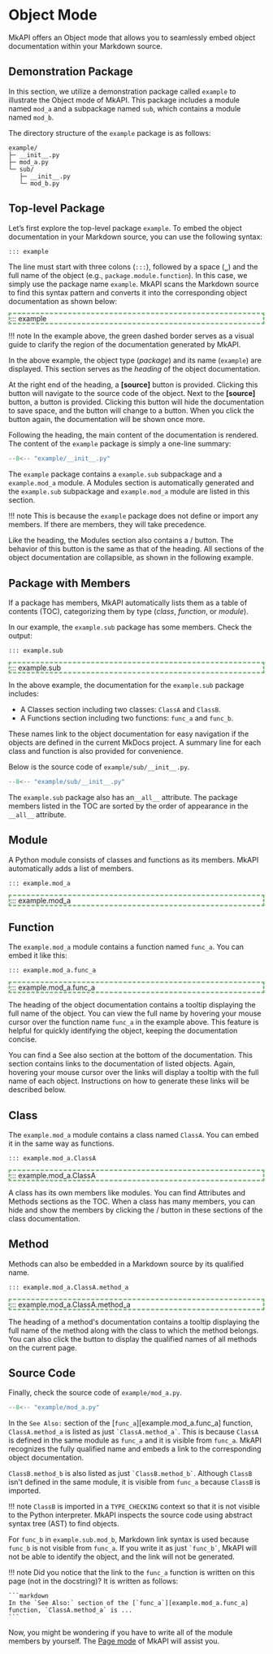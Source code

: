 # Object Mode

MkAPI offers an Object mode that allows you to seamlessly
embed object documentation within your Markdown source.

## Demonstration Package

In this section, we utilize a demonstration package called
`example` to illustrate the Object mode of MkAPI.
This package includes a module named `mod_a` and a subpackage named `sub`,
which contains a module named `mod_b`.

The directory structure of the `example` package is as follows:

```text
example/
├─ __init__.py
├─ mod_a.py
└─ sub/
   ├─ __init__.py
   └─ mod_b.py
```

## Top-level Package

Let’s first explore the top-level package `example`.
To embed the object documentation in your Markdown source,
you can use the following syntax:

```markdown
::: example
```

The line must start with three colons (`:::`), followed by a
space (<code>&blank;</code>) and the full name of the object
(e.g., `package.module.function`).
In this case, we simply use the package name `example`.
MkAPI scans the Markdown source to find this syntax pattern
and converts it into the corresponding object documentation
as shown below:

<div markdown="1" style="border: 3px dashed #22772288;">
::: example
</div>

!!! note
    In the example above, the green dashed border serves as a visual
    guide to clarify the region of the documentation generated by MkAPI.

In the above example,
the object type (*package*) and its name (`example`) are displayed.
This section serves as the *heading* of the object documentation.

At the right end of the heading, a **[source]** button is provided.
Clicking this button will navigate to the source code of the object.
Next to the **[source]** button, a
<i class="fa-regular fa-square-minus"></i>
button is provided.
Clicking this button will hide the documentation to save space, and
the button will change to a
<i class="fa-regular fa-square-plus"></i>
button.
When you click the
<i class="fa-regular fa-square-plus"></i>
button again, the documentation will be
shown once more.

Following the heading, the main content of the documentation is rendered.
The content of the `example` package is simply a one-line summary:

```python title="example/__init__.py"
--8<-- "example/__init__.py"
```

The `example` package contains a `example.sub` subpackage and a `example.mod_a` module.
A <span class="mkapi-section-name">Modules</span>
section is automatically generated and the `example.sub` subpackage
and `example.mod_a` module are listed in this section.

!!! note
    This is because the `example` package does not define or import any members.
    If there are members, they will take precedence.

Like the heading, the
<span class="mkapi-section-name">Modules</span>
section also contains a
<i class="fa-regular fa-square-minus"></i>/<i class="fa-regular fa-square-plus"></i>
button.
The behavior of this button is the same as that of the heading.
All sections of the object documentation are collapsible,
as shown in the following example.

## Package with Members

If a package has members, MkAPI automatically lists them
as a table of contents (TOC),
categorizing them by type (*class*, *function*, or *module*).

In our example, the `example.sub` package has some members.
Check the output:

```markdown
::: example.sub
```

<div markdown="1" style="border: 3px dashed #22772288;">
::: example.sub
</div>

In the above example, the documentation for the `example.sub`
package includes:

- A <span class="mkapi-section-name">Classes</span> section
  including two classes: `ClassA` and `ClassB`.
- A <span class="mkapi-section-name">Functions</span> section
  including two functions: `func_a` and `func_b`.

These names link to the object documentation for easy navigation
if the objects are defined in the current MkDocs project.
A summary line for each class and function is also provided for convenience.

Below is the source code of `example/sub/__init__.py`.

```python title="example/sub/__init__.py"
--8<-- "example/sub/__init__.py"
```

The `example.sub` package also has an`__all__` attribute.
The package members listed in the TOC are sorted by the order
of appearance in the `__all__` attribute.

## Module

A Python module consists of classes and functions as its members.
MkAPI automatically adds a list of members.

```markdown
::: example.mod_a
```

<div markdown="1" style="border: 3px dashed #22772288;">
::: example.mod_a
</div>

## Function

The `example.mod_a` module contains a function
named `func_a`. You can embed it like this:

```markdown
::: example.mod_a.func_a
```

<div markdown="1" style="border: 3px dashed #22772288;">
::: example.mod_a.func_a
</div>

The heading of the object documentation
contains a tooltip displaying the full name of the object.
You can view the full name by hovering your mouse cursor over the
function name `func_a` in the example above.
This feature is helpful for quickly identifying the object,
keeping the documentation concise.

You can find a <span class="mkapi-section-name">See also</span>
section at the bottom of the documentation.
This section contains links to the documentation of listed objects.
Again, hovering your mouse cursor over the links will display a tooltip
with the full name of each object.
Instructions on how to generate these links will be described below.

## Class

The `example.mod_a` module contains a class
named `ClassA`. You can embed it in the same way as functions.

```markdown
::: example.mod_a.ClassA
```

<div markdown="1" style="border: 3px dashed #22772288;">
::: example.mod_a.ClassA
</div>

A class has its own members like modules.
You can find <span class="mkapi-section-name">Attributes</span> and
<span class="mkapi-section-name">Methods</span> sections
as the TOC.
When a class has many members, you can hide and show
the members by clicking the
<i class="fa-regular fa-square-minus"></i>/<i class="fa-regular fa-square-plus"></i>
button in these sections of the class documentation.

## Method

Methods can also be embedded in a Markdown source
by its qualified name.

```markdown
::: example.mod_a.ClassA.method_a
```

<div markdown="1" style="border: 3px dashed #22772288;">
::: example.mod_a.ClassA.method_a
</div>

The heading of a method's documentation
contains a tooltip displaying the full name of the method
along with the class to which the method belongs.
You can also click the
<i class="fa-solid fa-square-plus"></i>
button to display the qualified names of all methods
on the current page.

## Source Code

Finally, check the source code of `example/mod_a.py`.

```python title="example/mod_a.py"
--8<-- "example/mod_a.py"
```

In the `See Also:` section of the
[`func_a`][example.mod_a.func_a] function,
`ClassA.method_a` is listed as just `` `ClassA.method_a` ``.
This is because `ClassA` is defined in the same module
as `func_a` and it is visible from `func_a`.
MkAPI recognizes the fully qualified name
and embeds a link to the corresponding object documentation.

`ClassB.method_b` is also listed as just `` `ClassB.method_b` ``.
Although `ClassB` isn't defined in the same module,
it is visible from `func_a` because `ClassB` is imported.

!!! note
    `ClassB` is imported in a `TYPE_CHECKING` context so that
    it is not visible to the Python interpreter.
    MkAPI inspects the source code using abstract syntax tree (AST)
    to find objects.

For `func_b` in `example.sub.mod_b`,
Markdown link syntax is used because `func_b` is not
visible from `func_a`.
If you write it as just `` `func_b` ``,
MkAPI will not be able to identify the object, and
the link will not be generated.

!!! note
    Did you notice that the link to the `func_a` function
    is written on this page (not in the docstring)?
    It is written as follows:

    ```markdown
    In the `See Also:` section of the [`func_a`][example.mod_a.func_a]
    function, `ClassA.method_a` is ...
    ```

Now, you might be wondering if you have to write all of the
module members by yourself.
The [Page mode](page.md) of MkAPI will assist you.
